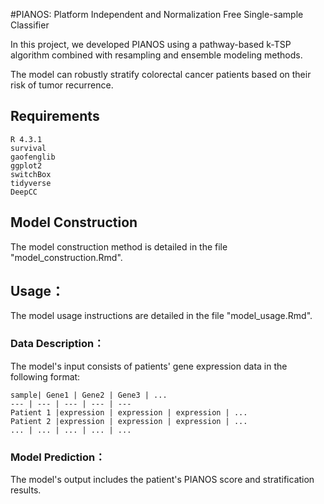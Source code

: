 #PIANOS: Platform Independent and Normalization Free Single-sample Classifier

In this project, we developed PIANOS using a pathway-based k-TSP algorithm combined with resampling and ensemble modeling methods.

The model can robustly stratify colorectal cancer patients based on their risk of tumor recurrence.


## Requirements

```
R 4.3.1
survival
gaofenglib
ggplot2
switchBox
tidyverse
DeepCC
```


## Model Construction
The model construction method is detailed in the file "model_construction.Rmd".

## Usage：
The model usage instructions are detailed in the file "model_usage.Rmd".

### Data Description：
The model's input consists of patients' gene expression data in the following format:

    sample| Gene1 | Gene2 | Gene3 | ... 
    --- | --- | --- | --- | --- 
    Patient 1 |expression | expression | expression | ... 
    Patient 2 |expression | expression | expression | ... 
    ... | ... |	... | ... |	... 

### Model Prediction：
The model's output includes the patient's PIANOS score and stratification results.
